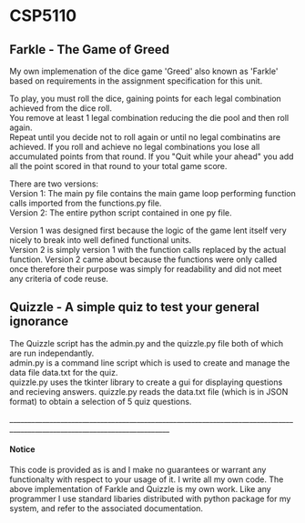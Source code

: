 # CSP5110
<h2>Farkle - The Game of Greed</h2>
<p>My own implemenation of the dice game 'Greed' also known as 'Farkle' based on requirements in the assignment specification for this unit.
<p>To play, you must roll the dice, gaining points for each legal combination achieved from the dice roll.<br>You remove at least 1 legal combination reducing the die pool and then roll again.<br>Repeat until you decide not to roll again or until no legal combinatins are achieved. If you roll and achieve no legal combinations you lose all accumulated points from that round. If you "Quit while your ahead" you add all the point scored in that round to your total game score.

<p>There are two versions:<br>
Version 1: The main py file contains the main game loop performing function calls imported from the functions.py file.<br>
Version 2: The entire python script contained in one py file.

<p>Version 1 was designed first because the logic of the game lent itself very nicely to break into well defined functional units.<br>
Version 2 is simply version 1 with the function calls replaced by the actual function. Version 2 came about because the functions were only called once therefore their purpose was simply for readability and did not meet any criteria of code reuse.

<h2>Quizzle - A simple quiz to test your general ignorance</h2>
The Quizzle script has the admin.py and the quizzle.py file both of which are run independantly.<br>
admin.py is a command line script which is used to create and manage the data file data.txt for the quiz.<br>
quizzle.py uses the tkinter library to create a gui for displaying questions and recieving answers. quizzle.py reads the data.txt file (which is in JSON format) to obtain a selection of 5 quiz questions.
<p><p>__________________________________________________________________________________________________________________________<p><p>
<h4>Notice</h4>
This code is provided as is and I make no guarantees or warrant any functionalty with respect to your usage of it.
I write all my own code. The above implementation of Farkle and Quizzle is my own work.
Like any programmer I use standard libaries distributed with python package for my system, and refer to the associated documentation.
